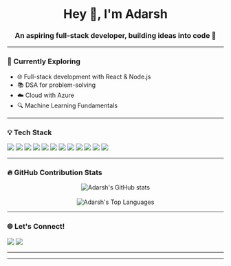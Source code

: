 <h1 align="center">Hey 👋, I'm Adarsh</h1>
<h3 align="center">An aspiring full-stack developer, building ideas into code 🚀</h3>

---

### 🧠 Currently Exploring
- 🌐 Full-stack development with React & Node.js  
- 📚 DSA for problem-solving  
- ☁️ Cloud with Azure  
- 🔍 Machine Learning Fundamentals  

---

### 💡 Tech Stack

<p align="left">
  <img src="https://img.shields.io/badge/Java-007396?style=flat-square&logo=java&logoColor=white"/>
  <img src="https://img.shields.io/badge/JavaScript-F7DF1E?style=flat-square&logo=javascript&logoColor=black"/>
  <img src="https://img.shields.io/badge/Python-3776AB?style=flat-square&logo=python&logoColor=white"/>
  <img src="https://img.shields.io/badge/C++-00599C?style=flat-square&logo=c%2B%2B&logoColor=white"/>
  <img src="https://img.shields.io/badge/React-61DAFB?style=flat-square&logo=react&logoColor=black"/>
  <img src="https://img.shields.io/badge/Node.js-339933?style=flat-square&logo=nodedotjs&logoColor=white"/>
  <img src="https://img.shields.io/badge/Express.js-000000?style=flat-square&logo=express&logoColor=white"/>
  <img src="https://img.shields.io/badge/MongoDB-47A248?style=flat-square&logo=mongodb&logoColor=white"/>
  <img src="https://img.shields.io/badge/MySQL-4479A1?style=flat-square&logo=mysql&logoColor=white"/>
  <img src="https://img.shields.io/badge/Azure-0078D4?style=flat-square&logo=microsoftazure&logoColor=white"/>
  <img src="https://img.shields.io/badge/Docker-2496ED?style=flat-square&logo=docker&logoColor=white"/>
  <img src="https://img.shields.io/badge/VSCode-007ACC?style=flat-square&logo=visualstudiocode&logoColor=white"/>
</p>

---

### 🔥 GitHub Contribution Stats

<p align="center">
  <img src="https://github-readme-stats.vercel.app/api?username=adarsh07sh&show_icons=true&theme=tokyonight&hide_border=true" alt="Adarsh's GitHub stats"/>
  <br><br>
  <img src="https://github-readme-stats.vercel.app/api/top-langs/?username=adarsh07sh&layout=compact&theme=tokyonight&hide_border=true" alt="Adarsh's Top Languages"/>
</p>

---

### 🌐 Let's Connect!

<p>
  <a href="mailto:adarsh07sh@gmail.com"><img src="https://img.shields.io/badge/Email-D14836?style=flat-square&logo=gmail&logoColor=white" /></a>
  <a href="https://www.linkedin.com/in/adarsh-sh-582891297/"><img src="https://img.shields.io/badge/LinkedIn-0077B5?style=flat-square&logo=linkedin&logoColor=white" /></a>
</p>

---


---
